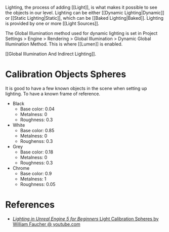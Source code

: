 Lighting, the process of adding [[Light]], is what makes it possible to see the objects in our level.
Lighting can be either [[Dynamic Lighting|Dynamic]] or [[Static Lighting|Static]], which can be [[Baked Lighting|Baked]].
Lighting is provided by one or more [[Light Sources]].

The Global Illumination method used for dynamic lighting is set in Project Settings > Engine > Rendering > Global Illumination > Dynamic Global Illumination Method.
This is where [[Lumen]] is enabled.

[[Global Illumination And Indirect Lighting]].

# Calibration Objects Spheres
It is good to have a few known objects in the scene when setting up lighting.
To have a known frame of reference.
- Black
	- Base color: 0.04
	- Metalness: 0
	- Roughness: 0.3
- White
	- Base color: 0.85
	- Metalness: 0
	- Roughenss: 0.3
- Grey
	- Base color: 0.18
	- Metalness: 0
	- Roughness: 0.3
- Chrome
	- Base color: 0.9
	- Metalness: 1
	- Roughness: 0.05

# References

- [_Lighting in Unreal Engine 5 for Beginners_ Light Calibration Spheres by William Faucher @ youtube.com](https://youtu.be/fSbBsXbjxPo?t=968)

